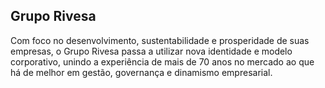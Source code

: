 ## Grupo Rivesa

Com foco no desenvolvimento, sustentabilidade e prosperidade de suas empresas, o Grupo Rivesa passa a utilizar nova identidade e modelo corporativo, unindo a experiência de mais de 70 anos no mercado ao que há de melhor em gestão, governança e dinamismo empresarial.
